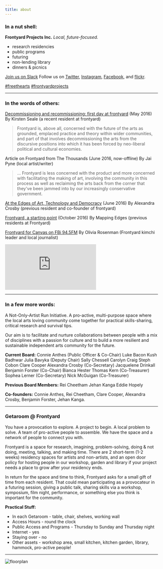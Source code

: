 ```yaml
---
title: about
---
```


### In a nut shell:

**Frontyard Projects Inc.**
*Local, future-focused.*

- research residencies
- public programs
- futuring
- non-lending library
- dinners & picnics

[Join us on Slack](https://frontyard-slackin.herokuapp.com/)
Follow us on [Twitter](https://twitter.com/Frontyard_Inc), [Instagram](https://www.instagram.com/frontyardorg/), [Facebook](https://www.facebook.com/Frontyard-144414939266114/), and [flickr](https://www.flickr.com/photos/139358427@N03/albums).

[\#freethearts](https://twitter.com/hashtag/freethearts) [\#frontyardprojects](https://twitter.com/hashtag/frontyardprojects)

-----

### In the words of others:

[Decommissioning and recommissioning: first day at frontyard](https://vernacularurbanisms.wordpress.com/2016/05/26/decommissioning-and-recommissioning-first-day-at-frontyard/) (May 2016)
By Kirsten Seale (a recent resident at frontyard)

> Frontyard is, above all, concerned with the future of the arts as grounded, emplaced practice and theory within wider communities, and part of that involves decommissioning the arts from the discursive positions into which it has been forced by neo-liberal political and cultural economies.

Article on Frontyard from The Thousands (June 2016, now-offline)
By Jai Pyne (local artist/writer)

> ... Frontyard is less concerned with the product and more concerned with facilitating the making of art, involving the community in this process as well as reclaiming the arts back from the corner that they've been jammed into by our increasingly conservative government.

[At the Edges of Art, Technology and Democracy](https://www.openaustraliafoundation.org.au/2016/06/07/at-the-edges-of-art-and-technology/) (June 2016)
By Alexandra Crosby (previous resident and co-founder of frontyard)

[Frontyard, a starting point](http://walkinglab.org/frontyard-a-starting-point/) (October 2016)
By Mapping Edges (previous residents at Frontyard)

[Frontyard for Canvas on FBi 94.5FM](https://archive.org/details/Frontyardoncanvas)
By Olivia Rosenman (Frontyard kimchi leader and local journalist)

<iframe src="https://archive.org/embed/Frontyardoncanvas" frameborder="0" webkitallowfullscreen="true" mozallowfullscreen="true" allowfullscreen></iframe>

* * * *

### In a few more words:

A Not-Only-Artist Run Initiative. A pro-active, multi-purpose space where the local arts loving community come together for practical skills-sharing, critical research and survival tips.

Our aim is to facilitate and nurture collaborations between people with a mix of disciplines with a passion for culture and to build a more resilient and sustainable independent arts community for the future.

**Current Board:**
Connie Anthes (Public Officer & Co-Chair)
Luke Bacon
Kush Badhwar
Julia Bavyka (Deputy Chair)
Sally Chessell
Carolyn Craig
Steph Cobon
Clare Cooper
Alexandra Crosby (Co-Secretary)
Jacquelene Drinkall
Benjamin Forster (Co-Chair)
Bianca Hester
Thomas Kern (Co-Treasurer)
Sophea Lerner (Co-Secretary)
Nick McGuigan (Co-Treasurer)

**Previous Board Members:**
Rei Cheetham
Jehan Kanga
Eddie Hopely

**Co-founders:**
Connie Anthes, Rei Cheetham, Clare Cooper, Alexandra Crosby,
Benjamin Forster, Jehan Kanga.

* * * *

### Getaroom @ Frontyard

You have a provocation to explore. A project to begin. A local problem to solve. A team of pro-active people to assemble. We have the space and a network of people to connect you with.

Frontyard is a space for research, imagining, problem-solving, doing & not doing, meeting, talking, and making time. There are 2 short-term (1-2 weeks) residency spaces for artists and non-artists, and an open door policy for hosting people in our workshop, garden and library if your project needs a place to grow after your residency ends.

In return for the space and time to think, Frontyard asks for a small gift of time from each resident. That could mean participating as a provocateur in a futuring session, giving a public talk, sharing skills via a workshop, symposium, film night, performance, or something else you think is important for the community.

**Practical Stuff:**

- In each Getaroom - table, chair, shelves, working wall
- Access Hours - round the clock
- Public Access and Programs - Thursday to Sunday and Thursday night
- Internet - yes
- Staying over - no
- Other assets - workshop area, small kitchen, kitchen garden, library, hammock, pro-active people!

------

![floorplan](/images/floorplan.jpg)
